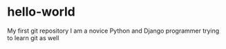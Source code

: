 # hello-world
My first git repository
I am a novice Python and Django programmer trying to learn git as well
